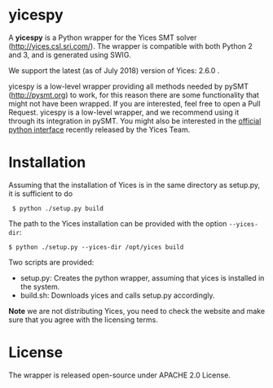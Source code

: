 # yicespy

A **yicespy** is a Python wrapper for the Yices SMT solver (http://yices.csl.sri.com/).
The wrapper is compatible with both Python 2 and 3, and is generated using SWIG.

We support the latest (as of July 2018) version of Yices: 2.6.0 .

yicespy is a low-level wrapper providing all methods needed by pySMT (http://pysmt.org) to work, for this reason there are some functionality that might not have been wrapped. If you are interested, feel free to open a Pull Request.
yicespy is a low-level wrapper, and we recommend using it through its integration in pySMT. You might also be interested in the [official python interface](https://github.com/SRI-CSL/yices2/tree/master/src/bindings/python) recently released by the Yices Team.


# Installation

Assuming that the installation of Yices is in the same directory as setup.py, it is sufficient to do
```
 $ python ./setup.py build
```

The path to the Yices installation can be provided with the option ```--yices-dir```:
```
$ python ./setup.py --yices-dir /opt/yices build
```

Two scripts are provided:

* setup.py: Creates the python wrapper, assuming that yices is installed in the system.
* build.sh: Downloads yices and calls setup.py accordingly.

**Note** we are not distributing Yices, you need to check the website and make sure that you agree with the licensing terms.

# License

The wrapper is released open-source under APACHE 2.0 License.
